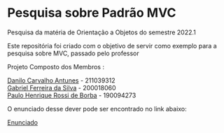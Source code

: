 # Pesquisa sobre Padrão MVC
Pesquisa da matéria de Orientação a Objetos do semestre 2022.1

Este repositória foi criado com o objetivo de servir como exemplo para a pesquisa sobre MVC, passado pelo professor

Projeto Composto dos Membros :

[Danilo Carvalho Antunes](https://github.com/Danilo-Carvalho-Antunes) - 211039312
<br>
[Gabriel Ferreira da Silva](https://github.com/oo7gabriel) - 200018060
<br>
[Paulo Henrique Rossi de Borba](https://github.com/paulohborba) - 190094273

O enunciado desse dever pode ser encontrado no link abaixo:

[Enunciado](https://github.com/andrelanna/fga0158/tree/master/trabalhoPratico/entrega3)
